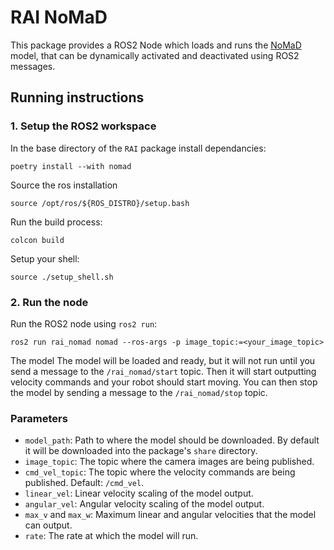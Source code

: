 # RAI NoMaD

This package provides a ROS2 Node which loads and runs the [NoMaD](https://general-navigation-models.github.io/nomad/index.html) model, that can be dynamically activated and deactivated using ROS2 messages.

## Running instructions

### 1. Setup the ROS2 workspace

In the base directory of the `RAI` package install dependancies:

```
poetry install --with nomad
```

Source the ros installation

```
source /opt/ros/${ROS_DISTRO}/setup.bash
```

Run the build process:

```
colcon build
```

Setup your shell:

```
source ./setup_shell.sh
```

### 2. Run the node

Run the ROS2 node using `ros2 run`:

```
ros2 run rai_nomad nomad --ros-args -p image_topic:=<your_image_topic>
```

The model
The model will be loaded and ready, but it will not run until you send a message to the `/rai_nomad/start` topic. Then it will start outputting velocity commands and your robot should start moving. You can then stop the model by sending a message to the `/rai_nomad/stop` topic.

### Parameters

- `model_path`: Path to where the model should be downloaded. By default it will be downloaded into the package's `share` directory.
- `image_topic`: The topic where the camera images are being published.
- `cmd_vel_topic`: The topic where the velocity commands are being published. Default: `/cmd_vel`.
- `linear_vel`: Linear velocity scaling of the model output.
- `angular_vel`: Angular velocity scaling of the model output.
- `max_v` and `max_w`: Maximum linear and angular velocities that the model can output.
- `rate`: The rate at which the model will run.
